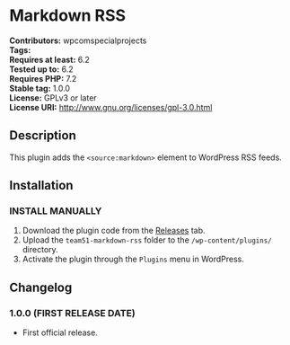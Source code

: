# Markdown RSS

**Contributors:** wpcomspecialprojects \
**Tags:** \
**Requires at least:** 6.2 \
**Tested up to:** 6.2 \
**Requires PHP:** 7.2 \
**Stable tag:** 1.0.0   \
**License:** GPLv3 or later \
**License URI:** http://www.gnu.org/licenses/gpl-3.0.html



## Description

This plugin adds the `<source:markdown>` element to WordPress RSS feeds.

## Installation

### INSTALL MANUALLY

1. Download the plugin code from the [Releases](https://github.com/a8cteam51/team51-markdown-rss/releases) tab.
1. Upload the `team51-markdown-rss` folder to the `/wp-content/plugins/` directory.
1. Activate the plugin through the `Plugins` menu in WordPress.

## Changelog

### 1.0.0 (FIRST RELEASE DATE)

* First official release.
